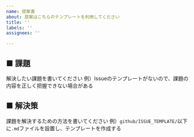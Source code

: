 ```yaml
---
name: 提案書
about: 提案はこちらのテンプレートを利用してください
title: ''
labels: ''
assignees: ''

---
```


## ■ 課題
解決したい課題を書いてください
例）Issueのテンプレートがないので、課題の内容を正しく把握できない場合がある

## ■ 解決策
課題を解決するための方法を書いてください
例）`github/ISSUE_TEMPLATE/`以下に`.md`ファイルを設置し、テンプレートを作成する
